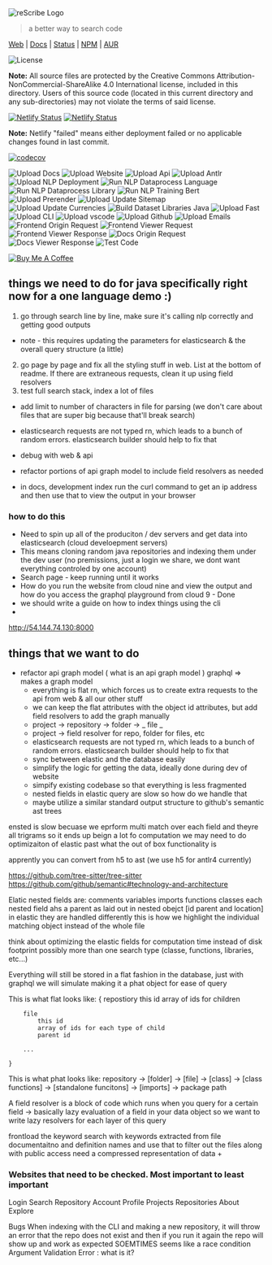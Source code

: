<img alt="reScribe Logo" src="https://rescribe.dev/logo.svg" style="max-width: 500px">

> a better way to search code

[Web](https://rescribe.dev) | [Docs](https://docs.rescribe.dev) | [Status](https://status.rescribe.dev) | [NPM](https://www.npmjs.com/package/@rescribe/cli) | [AUR](https://aur.archlinux.org/packages/rescribe-bin)

![License](https://img.shields.io/badge/License-CC--BY--NC--SA--4.0-green)

**Note:** All source files are protected by the Creative Commons Attribution-NonCommercial-ShareAlike 4.0 International license, included in this directory. Users of this source code (located in this current directory and any sub-directories) may not violate the terms of said license.

[![Netlify Status](https://api.netlify.com/api/v1/badges/63eb1e80-d14d-4410-a514-4e39f9598710/deploy-status)](https://app.netlify.com/sites/rescribe/deploys)
[![Netlify Status](https://api.netlify.com/api/v1/badges/008527ea-a085-45a4-9d8b-d2e4f3e39886/deploy-status)](https://app.netlify.com/sites/rescribe-status/deploys)

**Note:** Netlify "failed" means either deployment failed or no applicable changes found in last commit.

[![codecov](https://codecov.io/gh/rescribe-dev/rescribe/branch/main/graph/badge.svg?token=FGYV3NYN8F)](https://codecov.io/gh/rescribe-dev/rescribe)

![Upload Docs](https://github.com/rescribe-dev/rescribe/workflows/Upload%20Docs/badge.svg)
![Upload Website](https://github.com/rescribe-dev/rescribe/workflows/Upload%20Website/badge.svg)
![Upload Api](https://github.com/rescribe-dev/rescribe/workflows/Upload%20Api/badge.svg)
![Upload Antlr](https://github.com/rescribe-dev/rescribe/workflows/Upload%20Antlr/badge.svg)
![Upload NLP Deployment](https://github.com/rescribe-dev/rescribe/workflows/Upload%20NLP%20Deployment/badge.svg)
![Run NLP Dataprocess Language](https://github.com/rescribe-dev/rescribe/workflows/Run%20NLP%20Dataprocess%20Language/badge.svg)
![Run NLP Dataprocess Library](https://github.com/rescribe-dev/rescribe/workflows/Run%20NLP%20Dataprocess%20Library/badge.svg)
![Run NLP Training Bert](https://github.com/rescribe-dev/rescribe/workflows/Run%20NLP%20Training%20Bert/badge.svg)
![Upload Prerender](https://github.com/rescribe-dev/rescribe/workflows/Upload%20Prerender/badge.svg)
![Upload Update Sitemap](https://github.com/rescribe-dev/rescribe/workflows/Upload%20Update%20Sitemap/badge.svg)
![Upload Update Currencies](https://github.com/rescribe-dev/rescribe/workflows/Upload%20Update%20Currencies/badge.svg)
![Build Dataset Libraries Java](https://github.com/rescribe-dev/rescribe/workflows/Build%20Dataset%20Libraries%20Java/badge.svg)
![Upload Fast](https://github.com/rescribe-dev/rescribe/workflows/Upload%20Fast/badge.svg)
![Upload CLI](https://github.com/rescribe-dev/rescribe/workflows/Upload%20CLI/badge.svg)
![Upload vscode](https://github.com/rescribe-dev/rescribe/workflows/Upload%20Vscode/badge.svg)
![Upload Github](https://github.com/rescribe-dev/rescribe/workflows/Upload%20Github/badge.svg)
![Upload Emails](https://github.com/rescribe-dev/rescribe/workflows/Upload%20Emails/badge.svg)
![Frontend Origin Request](https://github.com/rescribe-dev/rescribe/workflows/Frontend%20Origin%20Request/badge.svg)
![Frontend Viewer Request](https://github.com/rescribe-dev/rescribe/workflows/Frontend%20Viewer%20Request/badge.svg)
![Frontend Viewer Response](https://github.com/rescribe-dev/rescribe/workflows/Frontend%20Viewer%20Response/badge.svg)
![Docs Origin Request](https://github.com/rescribe-dev/rescribe/workflows/Docs%20Origin%20Request/badge.svg)
![Docs Viewer Response](https://github.com/rescribe-dev/rescribe/workflows/Docs%20Viewer%20Response/badge.svg)
![Test Code](https://github.com/rescribe-dev/rescribe/workflows/Test%20Code/badge.svg)

[![Buy Me A Coffee](https://www.buymeacoffee.com/assets/img/custom_images/orange_img.png)](https://www.buymeacoffee.com/IU2gHt3Qn)



## things we need to do for java specifically right now for a one language demo :)

1. go through search line by line, make sure it's calling nlp correctly and getting good outputs
  - note - this requires updating the parameters for elasticsearch & the overall query structure (a little) 
2. go page by page and fix all the styling stuff in web. List at the bottom of readme. If there are extraneous requests, clean it up using field resolvers
3. test full search stack, index a lot of files
  - add limit to number of characters in file for parsing (we don't care about files that are super big because that'll break search) 


- elasticsearch requests are not typed rn, which leads to a bunch of random errors. elasticsearch builder should help to fix that
- debug with web & api
- refactor portions of api graph model to include field resolvers as needed
- in docs, development index run the curl command to get an ip address and then use that to view the output in your browser


### how to do this 

- Need to spin up all of the produciton / dev servers and get data into elasticsearch (cloud develoepment servers)
- This means cloning random java repositories and indexing them under the dev user (no premissions, just a login we share, we dont want everything controled by one account)
- Search page - keep running until it works
- How do you run the website from cloud nine and view the output and how do you access the graphql playground from cloud 9 - Done
- we should write a guide on how to index things using the cli
- 

http://54.144.74.130:8000




## things that we want to do

- refactor api graph model ( what is an api graph model ) graphql => makes a graph model 
  - everything is flat rn, which forces us to create extra requests to the api from web & all our other stuff
  - we can keep the flat attributes with the object id attributes, but add field resolvers to add the graph manually
  - project -> repository -> folder -> _ file _
  - project -> field resolver for repo, folder for files, etc
  - elasticsearch requests are not typed rn, which leads to a bunch of random errors. elasticsearch builder should help to fix that
  - sync between elastic and the database easily
  - simplify the logic for getting the data, ideally done during dev of website
  - simpify existing codebase so that everything is less fragmented 
  - nested fields in elastic query are slow so how do we handle that
  - maybe utilize a similar standard output structure to github's semantic ast trees



ensted is slow becuase we eprform multi match over each field and theyre all trigrams so it ends up beign a lot fo computation
we may need to do optimizaiton of elastic past what the out of box functionality is 


apprently you can convert from h5 to ast (we use h5 for antlr4 currently)

https://github.com/tree-sitter/tree-sitter  
https://github.com/github/semantic#technology-and-architecture

Elatic nested fields are:
    comments 
    variables
    imports 
    functions 
    classes 
each nested field ahs a parent as laid out in nested obejct
[id parent and location]
in elastic they are handled differently   this is how we highlight the individual matching object instead of the whole file 


think about optimizing the elastic fields for computation time instead of disk footprint
possibly more than one search type 
(classe, functions, libraries, etc...)



Everything will still be stored in a flat fashion in the database, just with graphql we will simulate making it a phat object for 
ease of query


This is what flat looks like: 
    {
        repostiory
            this id
            array of ids for children
        
        file 
            this id
            array of ids for each type of child 
            parent id 
        
        ...
        
    }

This is what phat looks like:
    repository -> [folder] -> [file] -> [class] -> [class functions]
                                     -> [standalone funcitons]
                                     -> [imports]
                                     -> package path
                                     
A field resolver is a block of code which runs when you query for a certain field -> basically lazy evaluation of a field in your data object
so we want to write lazy resolvers for each layer of this query


frontload the keyword search with keywords extracted from file documentaitno and definition names and use that to filter out the files along with public access
need a compressed representation of data 
+


### Websites that need to be checked. Most important to least important

Login
Search
Repository
Account
Profile
Projects
Repositories
About
Explore




Bugs
When indexing with the CLI and making a new repository, it will throw an error that the repo does not exist and then if you run it again the repo will show up and work as expected SOEMTIMES seems like a race condition
Argument Validation Error : what is it?
